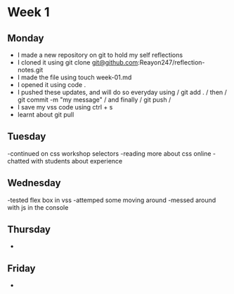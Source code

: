 # Week 1

## Monday

- I made a new repository on git to hold my self reflections
- I cloned it using git clone git@github.com:Reayon247/reflection-notes.git
- I made the file using touch week-01.md
- I opened it using code .
- I pushed these updates, and will do so everyday using / git add . / then / git commit -m "my message" / and finally / git push /
- I save my vss code using ctrl + s
- learnt about git pull

## Tuesday

-continued on css workshop selectors
-reading more about css online
-chatted with students about experience

## Wednesday

-tested flex box in vss
-attemped some moving around
-messed around with js in the console

## Thursday

-

## Friday

-
